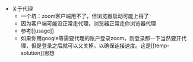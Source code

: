 - 关于代理
  - 一个坑：zoom客户端用不了，但浏览器启动可能上得了
  - 因为客户端可能没正常走代理，浏览器正常走你浏览器代理
  - 参考[[usage]]
  - 如果你用google等需要代理的账户登录zoom，则登录那一下当然要开代理，但是登录之后就可以又关掉，以确保连接速度。这是[[temp-solution]]思想